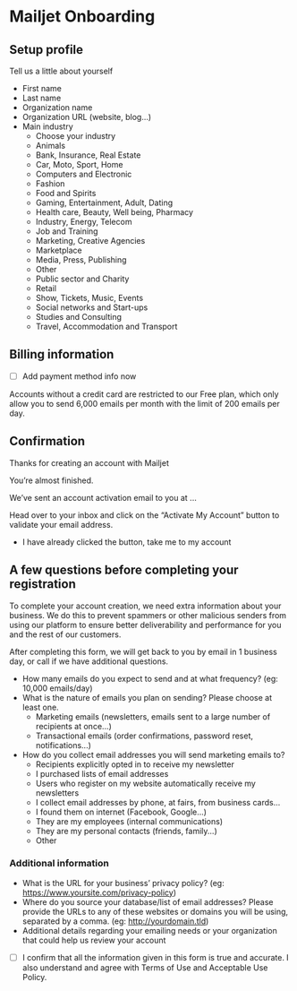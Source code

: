 # Mailjet Onboarding

## Setup profile

Tell us a little about yourself

- First name
- Last name
- Organization name
- Organization URL (website, blog...)
- Main industry
  - Choose your industry
  - Animals
  - Bank, Insurance, Real Estate
  - Car, Moto, Sport, Home
  - Computers and Electronic
  - Fashion
  - Food and Spirits
  - Gaming, Entertainment, Adult, Dating
  - Health care, Beauty, Well being, Pharmacy
  - Industry, Energy, Telecom
  - Job and Training
  - Marketing, Creative Agencies
  - Marketplace
  - Media, Press, Publishing
  - Other
  - Public sector and Charity
  - Retail
  - Show, Tickets, Music, Events
  - Social networks and Start-ups
  - Studies and Consulting
  - Travel, Accommodation and Transport

## Billing information

- [ ] Add payment method info now

Accounts without a credit card are restricted to our Free plan, which only allow you to send 6,000 emails per month with the limit of 200 emails per day.

## Confirmation

Thanks for creating an account with Mailjet

You’re almost finished.

We’ve sent an account activation email to you at ...

Head over to your inbox and click on the “Activate My Account” button to validate your email address.

- I have already clicked the button, take me to my account

## A few questions before completing your registration

To complete your account creation, we need extra information about your business. We do this to prevent spammers or other malicious senders from using our platform to ensure better deliverability and performance for you and the rest of our customers.

After completing this form, we will get back to you by email in 1 business day, or call if we have additional questions.

- How many emails do you expect to send and at what frequency? (eg: 10,000 emails/day)
- What is the nature of emails you plan on sending? Please choose at least one.
  - Marketing emails (newsletters, emails sent to a large number of recipients at once...)
  - Transactional emails (order confirmations, password reset, notifications...)
- How do you collect email addresses you will send marketing emails to?
  - Recipients explicitly opted in to receive my newsletter
  - I purchased lists of email addresses
  - Users who register on my website automatically receive my newsletters
  - I collect email addresses by phone, at fairs, from business cards…
  - I found them on internet (Facebook, Google...)
  - They are my employees (internal communications)
  - They are my personal contacts (friends, family...)
  - Other

### Additional information

- What is the URL for your business’ privacy policy? (eg: https://www.yoursite.com/privacy-policy)
- Where do you source your database/list of email addresses? Please provide the URLs to any of these websites or domains you will be using, separated by a comma. (eg: http://yourdomain.tld)
- Additional details regarding your emailing needs or your organization that could help us review your account

- [ ] I confirm that all the information given in this form is true and accurate. I also understand and agree with Terms of Use and Acceptable Use Policy.

